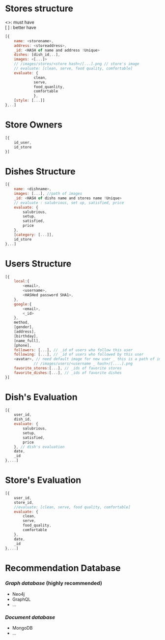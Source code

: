 # Stores structure

<>: must have <br>
[ ] : better have

```js
[{
    name: <storename>,
    address: <storeaddress>,
    _id: <HASH of name and address !Unique>
    dishes: [dish_id,..],
    images: <[...]>
    // /images/stores/<store hash>/[...].png // store's image
    // evaluate: [clean, serve, food quality, comfortable]
    evaluate: {
             clean,
             serve,
             food_quanlity,
             comfortable
             },
    [style: [...]]
},..]
```

# Store Owners

```js
[{
    id_user,
    id_store
}]
```



# Dishes Structure

```js
[{
    name: <dishname>,
    images: [...], //path of images
    _id: <HASH of dishs name and stores name !Unique>
    // evaluate : salubrious, set up, satisfied, price
    evaluate: {
		salubrious,
    	setup,
    	satisfied,
    	price
	},
    [category: [...]],
    id_store
},..]
```

# Users Structure
```js
[{
    local:{
        <email>,
        <username>,
        <HASHed password SHA1>,
    },
    google:{
    	<email>,
    	<_id>
	},
    method,
   	[gender],
    [address],
    [birthday],
    [name_full],
    [phone],
    followers: [...], // _id of users who follow this user
    following: [...], // _id of users who followed by this user
    <avatar>, // need default image for new user _ this is a path of image
   			 // /images/users/<username _ hash>/[....].png
    favorite_stores:[...], // _ids of favorite stores
    favorite_dishes:[...], // _ids of favorite dishes
}]
```



# Dish's Evaluation

```js
[{
    user_id,
    dish_id,
    evaluate: {
		salubrious,
    	setup,
    	satisfied,
    	price
	}, // dish's evaluation
    date,
    _id
},...]
```

# Store's Evaluation

```js
[{
    user_id,
    store_id,
    //evaluate: [clean, serve, food quality, comfortable]
    evaluate: {
    	clean,
        serve,
        food_quality,
        comfortable
    },
    date,
    _id
},...]
```



# Recommendation Database

### ***Graph database***  (highly recommended)
- Neo4j
- GraphQL
- ...

### ***Document database***
- MongoDB
- ...

